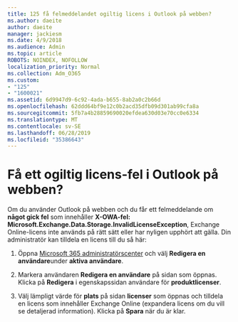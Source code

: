 ```yaml
---
title: 125 få felmeddelandet ogiltig licens i Outlook på webben?
ms.author: daeite
author: daeite
manager: jackiesm
ms.date: 4/9/2018
ms.audience: Admin
ms.topic: article
ROBOTS: NOINDEX, NOFOLLOW
localization_priority: Normal
ms.collection: Adm_O365
ms.custom:
- "125"
- "1600021"
ms.assetid: 6d9947d9-6c92-4ada-b655-8ab2a0c2b66d
ms.openlocfilehash: 62ddd64bf9e12c0b2acd35dfb09d301ab99cfa8a
ms.sourcegitcommit: 5fb7a4b28859690020efdea630d03e70cc0e6334
ms.translationtype: MT
ms.contentlocale: sv-SE
ms.lasthandoff: 06/28/2019
ms.locfileid: "35386643"
---
```

# <a name="getting-an-invalid-license-error-in-outlook-on-the-web"></a>Få ett ogiltig licens-fel i Outlook på webben?

Om du använder Outlook på webben och du får ett felmeddelande om **något gick fel** som innehåller **X-OWA-fel: Microsoft.Exchange.Data.Storage.InvalidLicenseException**, Exchange Online-licens inte används på rätt sätt eller har nyligen upphört att gälla. Din administratör kan tilldela en licens till du så här:
  
1. Öppna [Microsoft 365 administratörscenter](https://portal.office.com/adminportal/home#/homepage) och välj **Redigera en användare**under **aktiva användare**.

2. Markera användaren **Redigera en användare** på sidan som öppnas. Klicka på **Redigera** i egenskapssidan användare för **produktlicenser**.

3. Välj lämpligt värde för **plats** på sidan **licenser** som öppnas och tilldela en licens som innehåller Exchange Online (expandera licens om du vill se detaljerad information). Klicka på **Spara** när du är klar.
